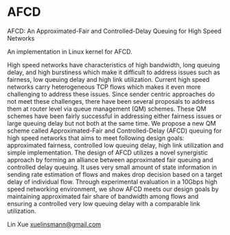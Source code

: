 AFCD
====

AFCD: An Approximated-Fair and Controlled-Delay Queuing for High Speed Networks

An implementation in Linux kernel for AFCD.

High speed networks have characteristics of high
bandwidth, long queuing delay, and high burstiness which make
it difficult to address issues such as fairness, low queuing delay
and high link utilization. Current high speed networks carry
heterogeneous TCP flows which makes it even more challenging
to address these issues. Since sender centric approaches do
not meet these challenges, there have been several proposals
to address them at router level via queue management (QM)
schemes. These QM schemes have been fairly successful in
addressing either fairness issues or large queuing delay but not
both at the same time. We propose a new QM scheme called
Approximated-Fair and Controlled-Delay (AFCD) queuing for
high speed networks that aims to meet following design goals:
approximated fairness, controlled low queuing delay, high link
utilization and simple implementation. The design of AFCD
utilizes a novel synergistic approach by forming an alliance
between approximated fair queuing and controlled delay queuing.
It uses very small amount of state information in sending rate
estimation of flows and makes drop decision based on a target
delay of individual flow. Through experimental evaluation in a
10Gbps high speed networking environment, we show AFCD
meets our design goals by maintaining approximated fair share
of bandwidth among flows and ensuring a controlled very low
queuing delay with a comparable link utilization.

Lin Xue
xuelinsmann@gmail.com
